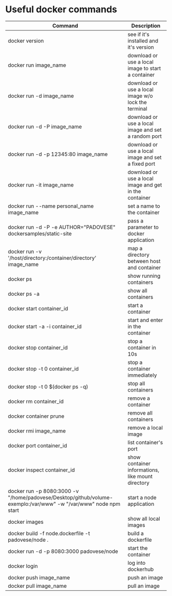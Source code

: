 <h1>Useful docker commands</h1>

Command  | Description
------------- | -------------
docker version  | see if it's installed and it's version
docker run image_name | download or use a local image to start a container
docker run -d image_name | download or use a local image w/o lock the terminal
docker run -d -P image_name | download or use a local image and set a random port
docker run -d -p 12345:80 image_name | download or use a local image and set a fixed port
docker run -it image_name | download or use a local image and get in the container
docker run --name personal_name image_name | set a name to the container
docker run -d -P -e AUTHOR="PADOVESE" dockersamples/static-site | pass a parameter to docker application
docker run -v '/host/directory:/container/directory' image_name | map a directory between host and container
docker ps  | show running containers
docker ps -a | show all containers
docker start container_id | start a container
docker start -a -i container_id | start and enter in the container
docker stop container_id | stop a container in 10s
docker stop -t 0 container_id | stop a container immediately
docker stop -t 0 $(docker ps -q) | stop all containers
docker rm container_id | remove a container
docker container prune | remove all containers
docker rmi image_name | remove a local image
docker port container_id | list container's port
docker inspect container_id | show container informations, like mount directory
docker run -p 8080:3000 -v "/home/padovese/Desktop/github/volume-exemplo:/var/www" -w "/var/www" node npm start | start a node application 
docker images | show all local images
docker build -f node.dockerfile -t padovese/node . | build a dockerfile
docker run -d -p 8080:3000 padovese/node | start the container
docker login | log into dockerhub
docker push image_name | push an image
docker pull image_name | pull an image